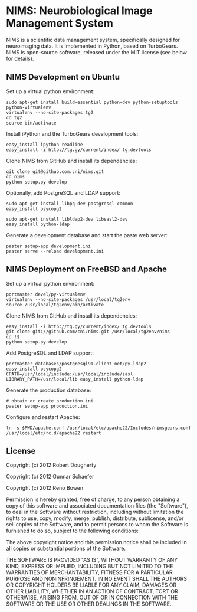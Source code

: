 NIMS: Neurobiological Image Management System
=============================================

NIMS is a scientific data management system, specifically designed for neuroimaging data. It is implemented in Python, based on TurboGears. NIMS is open-source software, released under the MIT license (see below for details).


NIMS Development on Ubuntu
--------------------------

Set up a virtual python environment:

    sudo apt-get install build-essential python-dev python-setuptools python-virtualenv
    virtualenv --no-site-packages tg2
    cd tg2
    source bin/activate

Install iPython and the TurboGears development tools:

    easy_install ipython readline
    easy_install -i http://tg.gy/current/index/ tg.devtools

Clone NIMS from GitHub and install its dependencies:

    git clone git@github.com:cni/nims.git
    cd nims
    python setup.py develop

Optionally, add PostgreSQL and LDAP support:

    sudo apt-get install libpq-dev postgresql-common
    easy_install psycopg2

    sudo apt-get install libldap2-dev libsasl2-dev
    easy_install python-ldap

Generate a development database and start the paste web server:

    paster setup-app development.ini
    paster serve --reload development.ini


NIMS Deployment on FreeBSD and Apache
-------------------------------------

Set up a virtual python environment:

    portmaster devel/py-virtualenv
    virtualenv --no-site-packages /usr/local/tg2env
    source /usr/local/tg2env/bin/activate

Clone NIMS from GitHub and install its dependencies:

    easy_install -i http://tg.gy/current/index/ tg.devtools
    git clone git://github.com/cni/nims.git /usr/local/tg2env/nims
    cd !$
    python setup.py develop

Add PostgreSQL and LDAP support:

    portmaster databases/postgresql91-client net/py-ldap2
    easy_install psycopg2
    CPATH=/usr/local/include:/usr/local/include/sasl LIBRARY_PATH=/usr/local/lib easy_install python-ldap

Generate the production database:

    # obtain or create production.ini
    paster setup-app production.ini

Configure and restart Apache:

    ln -s $PWD/apache.conf /usr/local/etc/apache22/Includes/nimsgears.conf
    /usr/local/etc/rc.d/apache22 restart


License
-------

Copyright (c) 2012 Robert Dougherty

Copyright (c) 2012 Gunnar Schaefer

Copyright (c) 2012 Reno Bowen

Permission is hereby granted, free of charge, to any person obtaining a copy of this software and associated documentation files (the "Software"), to deal in the Software without restriction, including without limitation the rights to use, copy, modify, merge, publish, distribute, sublicense, and/or sell copies of the Software, and to permit persons to whom the Software is furnished to do so, subject to the following conditions:

The above copyright notice and this permission notice shall be included in all copies or substantial portions of the Software.

THE SOFTWARE IS PROVIDED "AS IS", WITHOUT WARRANTY OF ANY KIND, EXPRESS OR IMPLIED, INCLUDING BUT NOT LIMITED TO THE WARRANTIES OF MERCHANTABILITY, FITNESS FOR A PARTICULAR PURPOSE AND NONINFRINGEMENT. IN NO EVENT SHALL THE AUTHORS OR COPYRIGHT HOLDERS BE LIABLE FOR ANY CLAIM, DAMAGES OR OTHER LIABILITY, WHETHER IN AN ACTION OF CONTRACT, TORT OR OTHERWISE, ARISING FROM, OUT OF OR IN CONNECTION WITH THE SOFTWARE OR THE USE OR OTHER DEALINGS IN THE SOFTWARE.
